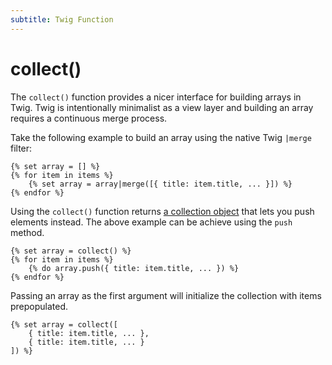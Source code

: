 ```yaml
---
subtitle: Twig Function
---
```

# collect()

The `collect()` function provides a nicer interface for building arrays in Twig. Twig is intentionally minimalist as a view layer and building an array requires a continuous merge process.

Take the following example to build an array using the native Twig `|merge` filter:

```twig
{% set array = [] %}
{% for item in items %}
    {% set array = array|merge([{ title: item.title, ... }]) %}
{% endfor %}
```

Using the `collect()` function returns [a collection object](../../extend/services/collection.md) that lets you push elements instead. The above example can be achieve using the `push` method.

```twig
{% set array = collect() %}
{% for item in items %}
    {% do array.push({ title: item.title, ... }) %}
{% endfor %}
```

Passing an array as the first argument will initialize the collection with items prepopulated.

```twig
{% set array = collect([
    { title: item.title, ... },
    { title: item.title, ... }
]) %}
```
